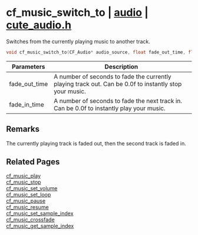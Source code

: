 # cf_music_switch_to | [audio](https://github.com/RandyGaul/cute_framework/blob/master/docs/audio_readme.md) | [cute_audio.h](https://github.com/RandyGaul/cute_framework/blob/master/include/cute_audio.h)

Switches from the currently playing music to another track.

```cpp
void cf_music_switch_to(CF_Audio* audio_source, float fade_out_time, float fade_in_time);
```

Parameters | Description
--- | ---
fade_out_time | A number of seconds to fade the currently playing track out. Can be 0.0f to instantly stop your music.
fade_in_time | A number of seconds to fade the next track in. Can be 0.0f to instantly play your music.

## Remarks

The currently playing track is faded out, then the second track is faded in.

## Related Pages

[cf_music_play](https://github.com/RandyGaul/cute_framework/blob/master/docs/audio/cf_music_play.md)  
[cf_music_stop](https://github.com/RandyGaul/cute_framework/blob/master/docs/audio/cf_music_stop.md)  
[cf_music_set_volume](https://github.com/RandyGaul/cute_framework/blob/master/docs/audio/cf_music_set_volume.md)  
[cf_music_set_loop](https://github.com/RandyGaul/cute_framework/blob/master/docs/audio/cf_music_set_loop.md)  
[cf_music_pause](https://github.com/RandyGaul/cute_framework/blob/master/docs/audio/cf_music_pause.md)  
[cf_music_resume](https://github.com/RandyGaul/cute_framework/blob/master/docs/audio/cf_music_resume.md)  
[cf_music_set_sample_index](https://github.com/RandyGaul/cute_framework/blob/master/docs/audio/cf_music_set_sample_index.md)  
[cf_music_crossfade](https://github.com/RandyGaul/cute_framework/blob/master/docs/audio/cf_music_crossfade.md)  
[cf_music_get_sample_index](https://github.com/RandyGaul/cute_framework/blob/master/docs/audio/cf_music_get_sample_index.md)  
